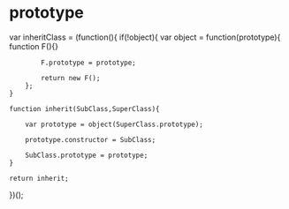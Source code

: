 # prototype

var inheritClass = (function(){
    if(!object){
        var object = function(prototype){
            function F(){}

            F.prototype = prototype;

            return new F();
        };
    }

    function inherit(SubClass,SuperClass){

        var prototype = object(SuperClass.prototype);

        prototype.constructor = SubClass;

        SubClass.prototype = prototype;
    }

    return inherit;
})();
